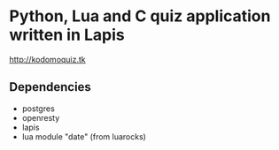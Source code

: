 Python, Lua and C quiz application written in Lapis
===================================================

http://kodomoquiz.tk

Dependencies
------------

 - postgres
 - openresty
 - lapis
 - lua module "date" (from luarocks)


